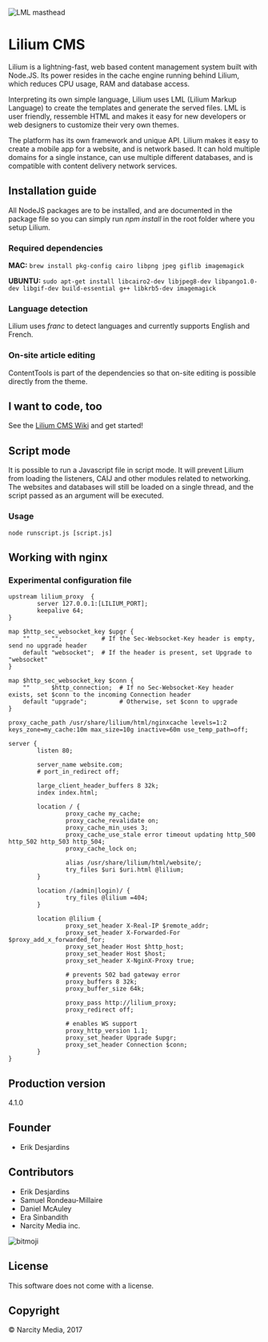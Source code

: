 ![LML masthead](https://www.narcitymedia.com/wp-content/uploads/2017/08/422959623-LML-masthead-copy.png)

# Lilium CMS #

Lilium is a lightning-fast, web based content management system built with Node.JS. Its power resides in the cache engine running behind Lilium, which reduces CPU usage, RAM and database access.

Interpreting its own simple language, Lilium uses LML (Lilium Markup Language) to create the templates and generate the served files. LML is user friendly, ressemble HTML and makes it easy for new developers or web designers to customize their very own themes.

The platform has its own framework and unique API. Lilium makes it easy to create a mobile app for a website, and is network based. It can hold multiple domains for a single instance, can use multiple different databases, and is compatible with content delivery network services. 

## Installation guide

All NodeJS packages are to be installed, and are documented in the package file so you can simply run *npm install* in the root folder where you setup Lilium.

### Required dependencies
**MAC:** 
`brew install pkg-config cairo libpng jpeg giflib imagemagick`

**UBUNTU:**
`sudo apt-get install libcairo2-dev libjpeg8-dev libpango1.0-dev libgif-dev build-essential g++ libkrb5-dev imagemagick`

### Language detection
Lilium uses *franc* to detect languages and currently supports English and French.

### On-site article editing
ContentTools is part of the dependencies so that on-site editing is possible directly from the theme.

## I want to code, too
See the [Lilium CMS Wiki](https://github.com/narcitymedia/lilium-cms/wiki) and get started!

## Script mode
It is possible to run a Javascript file in script mode. It will prevent Lilium from loading the listeners, CAIJ and other modules related to networking. The websites and databases will still be loaded on a single thread, and the script passed as an argument will be executed. 

### Usage
`node runscript.js [script.js]`

## Working with nginx
### Experimental configuration file

```
upstream lilium_proxy  {
        server 127.0.0.1:[LILIUM_PORT];
        keepalive 64;
}

map $http_sec_websocket_key $upgr {
    ""      "";           # If the Sec-Websocket-Key header is empty, send no upgrade header
    default "websocket";  # If the header is present, set Upgrade to "websocket"
}

map $http_sec_websocket_key $conn {
    ""      $http_connection;  # If no Sec-Websocket-Key header exists, set $conn to the incoming Connection header
    default "upgrade";         # Otherwise, set $conn to upgrade
}

proxy_cache_path /usr/share/lilium/html/nginxcache levels=1:2 keys_zone=my_cache:10m max_size=10g inactive=60m use_temp_path=off;

server {
        listen 80;

        server_name website.com;
        # port_in_redirect off;

        large_client_header_buffers 8 32k;
        index index.html;

        location / {
                proxy_cache my_cache;
                proxy_cache_revalidate on;
                proxy_cache_min_uses 3;
                proxy_cache_use_stale error timeout updating http_500 http_502 http_503 http_504;
                proxy_cache_lock on;

                alias /usr/share/lilium/html/website/;
                try_files $uri $uri.html @lilium;
        }

        location /(admin|login)/ {
                try_files @lilium =404;
        }

        location @lilium {
                proxy_set_header X-Real-IP $remote_addr;
                proxy_set_header X-Forwarded-For $proxy_add_x_forwarded_for;
                proxy_set_header Host $http_host;
                proxy_set_header Host $host;
                proxy_set_header X-NginX-Proxy true;

                # prevents 502 bad gateway error
                proxy_buffers 8 32k;
                proxy_buffer_size 64k;

                proxy_pass http://lilium_proxy;
                proxy_redirect off;

                # enables WS support
                proxy_http_version 1.1;
                proxy_set_header Upgrade $upgr;
                proxy_set_header Connection $conn;
        }
}
```

## Production version ##
4.1.0

## Founder ##
* Erik Desjardins

## Contributors ##

* Erik Desjardins
* Samuel Rondeau-Millaire
* Daniel McAuley
* Era Sinbandith
* Narcity Media inc.

![bitmoji](https://render.bitstrips.com/v2/cpanel/9188364-18598575_8-s1-v1.png?transparent=1&palette=1&width=246)

## License ##
This software does not come with a license. 

## Copyright ##
© Narcity Media, 2017
